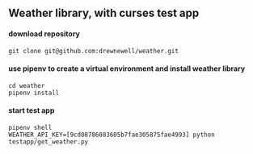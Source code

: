 ## Weather library, with curses test app

#### download repository
```git clone git@github.com:drewnewell/weather.git```

#### use pipenv to create a virtual environment and install weather library
```
cd weather
pipenv install
```

#### start test app
```
pipenv shell
WEATHER_API_KEY=[9cd08786083605b7fae305875fae4993] python testapp/get_weather.py
```
